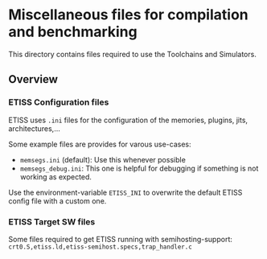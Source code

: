 # Miscellaneous files for compilation and benchmarking

This directory contains files required to use the Toolchains and Simulators.

## Overview

### ETISS Configuration files

ETISS uses `.ini` files for the configuration of the memories, plugins, jits, architectures,...

Some example files are provides for varous use-cases:

- `memsegs.ini` (default): Use this whenever possible
- `memsegs_debug.ini`: This one is helpful for debugging if something is not working as expected.


Use the environment-variable `ETISS_INI` to overwrite the default ETISS config file with a custom one.

### ETISS Target SW files

Some files required to get ETISS running with semihosting-support: `crt0.S,etiss.ld,etiss-semihost.specs,trap_handler.c`
